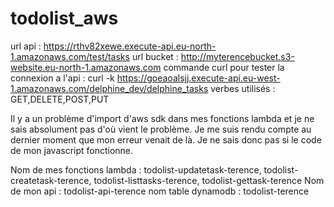 # todolist_aws

url api : https://rthv82xewe.execute-api.eu-north-1.amazonaws.com/test/tasks
url bucket : http://myterencebucket.s3-website.eu-north-1.amazonaws.com
commande curl pour tester la connexion a l'api : curl -k https://goeaoalsjj.execute-api.eu-west-1.amazonaws.com/delphine_dev/delphine_tasks verbes utilisés : GET,DELETE,POST,PUT

Il y a un problème d'import d'aws sdk dans mes fonctions lambda et je ne sais absolument pas d'où vient le problème. Je me suis rendu compte au dernier moment que mon erreur venait de là.
Je ne sais donc pas si le code de mon javascript fonctionne.

Nom de mes fonctions lambda : todolist-updatetask-terence, todolist-createtask-terence, todolist-listtasks-terence, todolist-gettask-terence
Nom de mon api : todolist-api-terence
nom table dynamodb : todolist-terence
